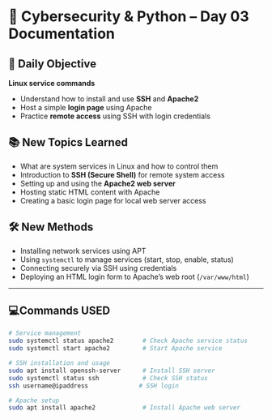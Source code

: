 # 📘 Cybersecurity & Python – Day 03 Documentation

## 📅 Daily Objective
 **Linux service commands**
- Understand how to install and use **SSH** and **Apache2**
- Host a simple **login page** using Apache
- Practice **remote access** using SSH with login credentials


## 📚 New Topics Learned
- What are system services in Linux and how to control them
- Introduction to **SSH (Secure Shell)** for remote system access
- Setting up and using the **Apache2 web server**
- Hosting static HTML content with Apache
- Creating a basic login page for local web server access

## 🛠️ New Methods
- Installing network services using APT
- Using `systemctl` to manage services (start, stop, enable, status)
- Connecting securely via SSH using credentials
- Deploying an HTML login form to Apache’s web root (`/var/www/html`)

---

## 💻Commands USED
```bash
# Service management
sudo systemctl status apache2        # Check Apache service status
sudo systemctl start apache2         # Start Apache service

# SSH installation and usage
sudo apt install openssh-server      # Install SSH server
sudo systemctl status ssh            # Check SSH status
ssh username@ipaddress              # SSH login

# Apache setup
sudo apt install apache2             # Install Apache web server


